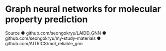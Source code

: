 # Graph neural networks for molecular property prediction

Source
● github.com/seongokryu/LAIDD_GNN
● github.com/seongokryu/my-study-materials 
● github.com/AITRICS/mol_reliable_gnn

